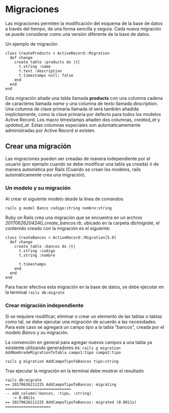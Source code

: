 # Migraciones
Las migraciones permiten la modificación del esquema de la base de datos a través del tiempo, de una forma sencilla y segura. Cada nueva migración se puede considerar como una versión diferente de la base de datos.  

Un ejemplo de migración

````
class CreateProducts < ActiveRecord::Migration
  def change
    create_table :products do |t|
      t.string :name
      t.text :description
      t.timestamps null: false
    end
  end
end
````
Esta migración añade una tabla llamada **products** con una columna cadena de caractéres llamada *name* y una columna de texto llamada *description*. Una columna de clave primaria llamada *id* será también añadida implicitamente, como la clave primaria por defecto para todos los modelos Active Record. Los macro timestamps añaden dos columnas, *created_at* y *updated_at*. Estas columnas especiales son automaticamemente administradas por Active Record si existen.

## Crear una migración

Las migraciones pueden ser creadas de manera independiente por el usuario (por ejemplo cuando se debe modificar una tabla ya creada) ó de manera automática por Rails (Cuando se crean los modelos, rails automáticamente crea una migración).

### Un modelo y su migración
Al crear el siguiente modelo desde la línea de comandos

`rails g model Banco codigo:string nombre:string`

Ruby on Rails crea una migración que se encuentra en un archivo *20170626204240_create_bancos.rb*,
ubicado en la carpeta *db/migrate*, el contenido creado con la migración es el siguiente:
````
class CreateBancos < ActiveRecord::Migration[5.0]
  def change
    create_table :bancos do |t|
      t.string :codigo
      t.string :nombre

      t.timestamps
    end
  end
end
````
Para hacer efectiva esta migración en la base de datos, se debe ejecutar en la terminal `rails db:migrate`

### Crear migración independiente
Si se requiere modificar, eliminar o crear un elemento de las tablas o tablas como tal, se debe ejecutar una migración de acuerdo a las necesidades. Para este caso se agregará un campo *tipo* a la tabla "bancos", creada por el modelo *Banco* y su migración.

La convención en general para agregar nuevos campos a una tabla ya existente utilizando generadores es: `rails g migration AddNombredeMigrationToTabla campo1:tipo campo2:tipo`

`rails g migration AddCampoTipoToBancos tipo:string`

Tras ejecutar la migración en la terminal debe mostrar el resultado
~~~
rails db:migrate                                  
== 20170626211225 AddCampoTipoToBancos: migrating =============================
-- add_column(:bancos, :tipo, :string)
   -> 0.0011s
== 20170626211225 AddCampoTipoToBancos: migrated (0.0011s) ====================
~~~
